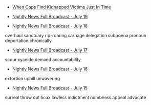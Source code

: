 - [When Cops Find Kidnapped Victims Just In Time](https://www.youtube.com/watch?v=YP4JLP1i894)

- [Nightly News Full Broadcast - July 19](https://www.youtube.com/watch?v=dXRNLWGZSLU)

- [Nightly News Full Broadcast - July 18](https://www.youtube.com/watch?v=bvLcxw5S1X0)

overhaul
sanctuary
rip-roaring
carnage
delegation
subpoena
pronoun
deportation
chronically

- [Nightly News Full Broadcast - July 17](https://www.youtube.com/watch?v=iNyhEvYPXck)

scour
cyanide
demand accountability

- [Nightly News Full Broadcast - July 16](https://www.youtube.com/watch?v=i95avubxHLA)

extortion
uphill
unwavering

- [Nightly News Full Broadcast - July 15](https://www.youtube.com/watch?v=q2m_JTyoVcc)

surreal
throw out
hoax
lawless indictment
numbness
appeal
advocate